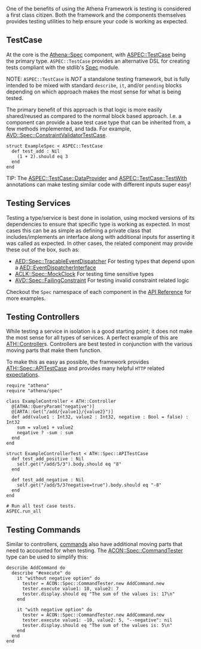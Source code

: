One of the benefits of using the Athena Framework is testing is considered a first class citizen.
Both the framework and the components themselves provides testing utilities to help ensure your code is working as expected.

## TestCase

At the core is the [Athena::Spec](/Spec) component, with [ASPEC::TestCase](/Spec/TestCase) being the primary type.
`ASPEC::TestCase` provides an alternative DSL for creating tests compliant with the stdlib's [Spec](https://crystal-lang.org/api/Spec.html) module.

NOTE: `ASPEC::TestCase` is _NOT_ a standalone testing framework, but is fully intended to be mixed with standard `describe`, `it`, and/or `pending` blocks depending on which approach makes the most sense for what is being tested.

The primary benefit of this approach is that logic is more easily shared/reused as compared to the normal block based approach.
I.e. a component can provide a base test case type that can be inherited from, a few methods implemented, and tada.
For example, [AVD::Spec::ConstraintValidatorTestCase](/Validator/Spec/ConstraintValidatorTestCase).

```crystal
struct ExampleSpec < ASPEC::TestCase
  def test_add : Nil
    (1 + 2).should eq 3
  end
end
```

TIP: The [ASPEC::TestCase::DataProvider](/Spec/TestCase/DataProvider) and [ASPEC::TestCase::TestWith](/Spec/TestCase/TestWith) annotations can make testing similar code with different inputs super easy!

## Testing Services

Testing a type/service is best done in isolation, using mocked versions of its dependencies to ensure that specific type is working as expected.
In most cases this can be as simple as defining a private class that includes/implements an interface along with additional inputs for asserting it was called as expected.
In other cases, the related component may provide these out of the box, such as:

* [AED::Spec::TracableEventDispatcher](/EventDispatcher/Spec/TracableEventDispatcher) For testing types that depend upon a [AED::EventDispatcherInterface](/EventDispatcher/EventDispatcherInterface)
* [ACLK::Spec::MockClock](/Clock/Spec/MockClock) For testing time sensitive types
* [AVD::Spec::FailingConstraint](/Validator/Spec/FailingConstraint) For testing invalid constraint related logic

Checkout the `Spec` namespace of each component in the [API Reference](../api_reference.md) for more examples.

## Testing Controllers

While testing a service in isolation is a good starting point; it does not make the most sense for all types of services.
A perfect example of this are [ATH::Controller](/Framework/Controller)s.
Controllers are best tested in conjunction with the various moving parts that make them function.

To make this as easy as possible, the framework provides [ATH::Spec::APITestCase](/Framework/Spec/APITestCase) and provides many helpful `HTTP` related [expectations](/Framework/SpecExpectations/HTTP).

```crystal
require "athena"
require "athena/spec"

class ExampleController < ATH::Controller
  @[ATHA::QueryParam("negative")]
  @[ARTA::Get("/add/{value1}/{value2}")]
  def add(value1 : Int32, value2 : Int32, negative : Bool = false) : Int32
    sum = value1 + value2
    negative ? -sum : sum
  end
end

struct ExampleControllerTest < ATH::Spec::APITestCase
  def test_add_positive : Nil
    self.get("/add/5/3").body.should eq "8"
  end

  def test_add_negative : Nil
    self.get("/add/5/3?negative=true").body.should eq "-8"
  end
end

# Run all test case tests.
ASPEC.run_all
```

## Testing Commands

Similar to controllers, [commands](./commands.md) also have additional moving parts that need to accounted for when testing.
The [ACON::Spec::CommandTester](/Console/Spec/CommandTester) type can be used to simplify this:

```crystal
describe AddCommand do
  describe "#execute" do
    it "without negative option" do
      tester = ACON::Spec::CommandTester.new AddCommand.new
      tester.execute value1: 10, value2: 7
      tester.display.should eq "The sum of the values is: 17\n"
    end

    it "with negative option" do
      tester = ACON::Spec::CommandTester.new AddCommand.new
      tester.execute value1: -10, value2: 5, "--negative": nil
      tester.display.should eq "The sum of the values is: 5\n"
    end
  end
end
```
